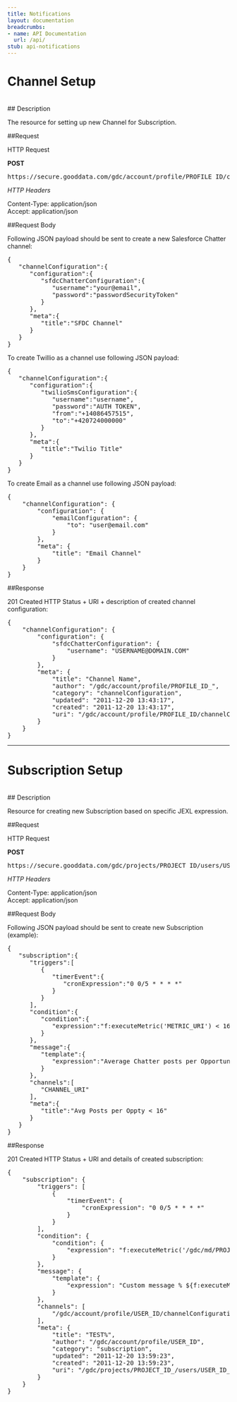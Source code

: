 ```yaml
---
title: Notifications
layout: documentation
breadcrumbs:
- name: API Documentation
  url: /api/
stub: api-notifications
---
```


# Channel Setup
<br />
## Description

The resource for setting up new Channel for Subscription.

##Request

HTTP Request

**POST**  
<pre>https://secure.gooddata.com/gdc/account/profile/PROFILE_ID/channelConfigurations</pre>

_HTTP Headers_

Content-Type: application/json  
Accept: application/json

##Request Body

Following JSON payload should be sent to create a new Salesforce Chatter channel:

<pre>
{
   "channelConfiguration":{
      "configuration":{
         "sfdcChatterConfiguration":{
            "username":"your@email",
            "password":"passwordSecurityToken"
         }
      },
      "meta":{
         "title":"SFDC Channel"
      }
   }
}
</pre>

To create Twillio as a channel use following JSON payload:

<pre>
{
   "channelConfiguration":{
      "configuration":{
         "twilioSmsConfiguration":{
            "username":"username",
            "password":"AUTH TOKEN",
            "from":"+14086457515",
            "to":"+420724000000"
         }
      },
      "meta":{
         "title":"Twilio Title"
      }
   }
}
</pre>

To create Email as a channel use following JSON payload:

<pre>
{
    "channelConfiguration": {
        "configuration": {
            "emailConfiguration": {
                "to": "user@email.com"
            }
        },
        "meta": {
            "title": "Email Channel"
        }
    }
}
</pre>

##Response

201 Created HTTP Status + URI + description of created channel configuration:

<pre>
{
    "channelConfiguration": {
        "configuration": {
            "sfdcChatterConfiguration": {
                "username": "USERNAME@DOMAIN.COM"
            }
        },
        "meta": {
            "title": "Channel Name",
            "author": "/gdc/account/profile/PROFILE_ID_",
            "category": "channelConfiguration",
            "updated": "2011-12-20 13:43:17",
            "created": "2011-12-20 13:43:17",
            "uri": "/gdc/account/profile/PROFILE_ID/channelConfigurations/CHANNEL_ID"
        }
    }
}
</pre>

-----

# Subscription Setup
<br />
## Description

Resource for creating new Subscription based on specific JEXL expression.

##Request

HTTP Request

**POST**  
<pre>https://secure.gooddata.com/gdc/projects/PROJECT_ID/users/USER_ID/subscriptions</pre>

_HTTP Headers_

Content-Type: application/json  
Accept: application/json

##Request Body

Following JSON payload should be sent to create new Subscription (example):

<pre>
{
   "subscription":{
      "triggers":[
         {
            "timerEvent":{
               "cronExpression":"0 0/5 * * * *"
            }
         }
      ],
      "condition":{
         "condition":{
            "expression":"f:executeMetric('METRIC_URI') &lt 16"
         }
      },
      "message":{
         "template":{
            "expression":"Average Chatter posts per Opportunity has fallen to ${f:executeMetric('METRIC_URI')} ..."
         }
      },
      "channels":[
         "CHANNEL_URI"
      ],
      "meta":{
         "title":"Avg Posts per Oppty &lt 16"
      }
   }
}
</pre>


##Response

201 Created HTTP Status + URI and details of created subscription:

<pre>
{
    "subscription": {
        "triggers": [
            {
                "timerEvent": {
                    "cronExpression": "0 0/5 * * * *"
                }
            }
        ],
        "condition": {
            "condition": {
                "expression": "f:executeMetric('/gdc/md/PROJECT_ID/obj/OBJECT_ID') &lt 0.99"
            }
        },
        "message": {
            "template": {
                "expression": "Custom message % ${f:executeMetric('/gdc/md/PROJECT_ID/obj/OBJECT_ID')} ..."
            }
        },
        "channels": [
            "/gdc/account/profile/USER_ID/channelConfigurations/CHANNEL_ID"
        ],
        "meta": {
            "title": "TEST%",
            "author": "/gdc/account/profile/USER_ID",
            "category": "subscription",
            "updated": "2011-12-20 13:59:23",
            "created": "2011-12-20 13:59:23",
            "uri": "/gdc/projects/PROJECT_ID_/users/USER_ID_/subscriptions/SUBSCRIPTION_ID"
        }
    }
}
</pre>
